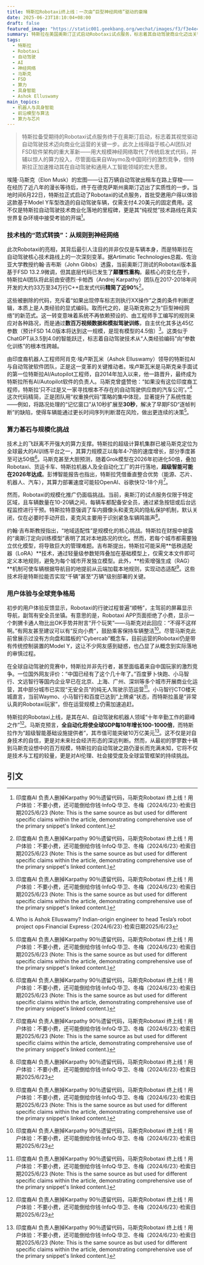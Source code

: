 ```yaml
---
title: 特斯拉Robotaxi终上线：一次由“巨型神经网络”驱动的豪赌
date: 2025-06-23T18:10:04+08:00
draft: false
featured_image: "https://static001.geekbang.org/wechat/images/f3/f3e4e4b4710e3b979333042a3e6f31dc.png"
summary: 特斯拉在美国奥斯汀正式启动Robotaxi试点服务，标志着其自动驾驶商业化迈出关键一步。此次上线得益于核心AI团队将系统从传统启发式代码转变为由印度裔工程师阿肖克·埃卢斯瓦米主导的“巨型神经网络”，显著提升了决策能力和算力需求。尽管面临Waymo和中国同行的激烈竞争，并仍需解决规模化挑战，特斯拉正以其惊人算力投入，加速其实现通用人工智能和改变未来经济格局的宏大愿景。
tags: 
  - 特斯拉
  - Robotaxi
  - 自动驾驶
  - AI
  - 神经网络
  - 马斯克
  - FSD
  - 算力
  - 具身智能
  - Ashok Elluswamy
main_topics: 
  - 机器人与具身智能
  - 前沿模型与算法
  - 算力与芯片
---
```


> 特斯拉备受期待的Robotaxi试点服务终于在奥斯汀启动，标志着其视觉驱动自动驾驶技术迈向商业化运营的关键一步。此次上线得益于核心AI团队对FSD软件架构的重大革新——用大规模神经网络取代了传统启发式代码，并辅以惊人的算力投入，尽管面临来自Waymo及中国同行的激烈竞争，但特斯拉正加速推动其在自动驾驶和通用人工智能领域的宏大愿景。

埃隆·马斯克（Elon Musk）的宏图——让百万辆自动驾驶出租车在路上穿梭——在经历了近八年的漫长等待后，终于在德克萨斯州奥斯汀迈出了实质性的一步。当地时间6月22日，特斯拉正式启动了Robotaxi的试点服务，首批受邀用户得以体验这款基于Model Y车型改造的自动驾驶车辆，仅需支付4.20美元的固定费用。这不仅是特斯拉自动驾驶技术商业化落地的里程碑，更是其“纯视觉”技术路线在真实世界复杂环境中接受考验的开端[^4]。

### 技术栈的“范式转换”：从规则到神经网络

此次Robotaxi的亮相，其背后最引人注目的并非仅仅是车辆本身，而是特斯拉在自动驾驶核心技术路线上的一次深刻变革。据Artimatic Technologies总裁、佐治亚大学教授约翰·吉布斯（John Gibbs）透露，当前奥斯汀测试的Robotaxi版本虽基于FSD 13.2.9微调，但其底层代码已发生了**颠覆性重构**。最核心的变化在于，特斯拉AI团队将此前由安德烈·卡帕西（Andrej Karpathy）团队在2017-2018年间开发的大约33万至34万行C++启发式代码**精简了近90%**[^4]。

这些被删除的代码，充斥着“如果出现停车标志则执行XX操作”之类的条件判断逻辑，本质上是人类经验的显式编码。取而代之的，是马斯克称之为“巨型神经网络”的新范式。这一转变意味着系统不再依赖预设的、由工程师手工编写的规则来应对各种路况，而是通过**数百万视频数据和模拟驾驶训练**，自主优化其多达45亿参数（预计FSD 14.0版本将达到这一规模，是现有模型的4.5倍）[^4]。这类似于ChatGPT从3.5到4.0的智能跃迁，标志着自动驾驶技术从“人类经验编码”向“参数化训练”的根本性跨越。

由印度裔机器人工程师阿肖克·埃卢斯瓦米（Ashok Elluswamy）领导的特斯拉AI与自动驾驶软件团队，正是这一变革的关键推动者。埃卢斯瓦米是马斯克亲手面试的第一位特斯拉AI/Autopilot工程师，自2014年加入以来，他一路晋升，最终成为特斯拉所有AI/Autopilot软件的负责人。马斯克曾盛赞他：“如果没有这位印度裔工程师，特斯拉‘只不过是又一家寻找根本不存在的自动驾驶供应商的汽车公司’。”[^2] 这次代码精简，正是团队用“权重换代码”策略的集中体现，显著提升了系统性能——例如，将路况处理的“记忆窗口”从10秒扩展至**30秒**，解决了早期FSD“逐帧判断”的缺陷，使得车辆能通过更长时间序列判断潜在风险，做出更连续的决策[^4]。

### 算力基石与规模化挑战

技术上的飞跃离不开强大的算力支撑。特斯拉的超级计算机集群已被马斯克定位为全球最大的AI训练平台之一，其算力规模正以每年4-7倍的速度增长，部分季度甚至可达50倍[^4]。马斯克甚至大胆预测，随着Grok模型在2026年初进化50倍，叠加Robotaxi、货运卡车、特斯拉机器人及全自动化工厂的并行落地，**超级智能可能在2026年达成**。彭博智能报告也指出，特斯拉凭借垂直整合优势（能源、芯片、机器人、汽车），其算力部署速度可能较OpenAI、谷歌快12-18个月[^4]。

然而，Robotaxi的规模化推广仍面临挑战。当前，奥斯汀的试点服务仅限于特定区域，且车辆数量在10-20辆之间，每辆车都配备安全员，通过紧急按钮或后台远程监控进行干预。特斯拉特意强调了车内摄像头和麦克风的隐私保护机制，默认关闭，仅在必要时手动开启，麦克风主要用于识别紧急车辆鸣笛声[^1]。

约翰·吉布斯教授指出，“地域适配性”是规模化的核心挑战。特斯拉在财报中披露的“奥斯汀定向训练模型”表明了其对本地路况的优化。然而，若每个城市都需要独立优化模型，将导致巨大的管理难题。吉布斯提出，特斯拉可能采用**低秩适配器（LoRA）**技术，通过轻量级参数矩阵叠加在基础模型上，仅需文本文件即可定义本地规则，避免为每个城市开发独立模型。此外，**检索增强生成（RAG）**机制可使车辆根据导航目的地提前从云端加载本地规则，实现动态适配[^4]。这些技术将是特斯拉能否实现“千辆”甚至“万辆”级别部署的关键。

### 用户体验与全球竞争格局

初步的用户体验反馈显示，Robotaxi的行驶过程普遍“顺畅”，主驾前的屏幕显示导航，副驾有安全员坐镇。有意思的是，Robotaxi APP页面拒绝了小费，显示一个刺猬卡通人物比出OK手势并附言“开个玩笑”——马斯克对此回应：“不得不这样啊。”有网友甚至建议可以有“反向小费”，鼓励乘客保持车辆整洁[^1]。尽管马斯克此前曾展示过没有方向盘和踏板的“Cybercab”概念车，目前运营的Robotaxi仍是带有传统控制装置的Model Y，这让不少网友感到疑惑，也凸显了从概念到实际落地的审慎过程。

在全球自动驾驶的竞赛中，特斯拉并非先行者，甚至面临着来自中国玩家的激烈竞争。一位国外网友评价：“中国已经有了这个几十年了。”百度萝卜快跑、小马智行、文远智行等国内企业早已在北京、上海、广州、深圳等多个城市开展商业化运营，其中部分城市已实现“无安全员”的纯无人驾驶示范运营[^4]。小马智行CTO楼天城直言，当前Waymo、小马智行和百度已达到“上牌桌”状态，而特斯拉虽是“非常认真的Robotaxi玩家”，但在运营规模上仍需加速追赶。

特斯拉的Robotaxi上线，是其在AI、自动驾驶和机器人领域“十年辛勤工作的巅峰之作”[^1]。马斯克预言，**全自动化将使全球GDP每10年增长100-1000倍**，而特斯拉作为“超级智能基础设施提供者”，其市值可能突破10万亿美元[^4]。这不仅是对自身技术的自信，更是对未来社会经济形态的深远判断。然而，从最初的寥寥数十辆到马斯克设想中的百万规模，特斯拉的自动驾驶之路仍漫长而充满未知，它将不仅是技术与工程的较量，更是对AI伦理、社会接受度及全球监管框架的持续挑战。
## 引文
[^1]: 印度裔AI 负责人删掉Karpathy 90％遗留代码，马斯克Robotaxi 终上线！用户体验：不要小费，还可能倒给你钱·InfoQ·华卫、冬梅（2024/6/23）·检索日期2025/6/23
[^2]: Who is Ashok Elluswamy? Indian-origin engineer to head Tesla’s robot project ops·Financial Express·（2024/6/23）·检索日期2025/6/23
[^3]: Musk: Super Congratulations to the Tesla AI & Autopilot Team! This is the culmination of a decade of hard work·Reddit·（2024/6/23）·检索日期2025/6/23
[^4]: 印度裔AI 负责人删掉Karpathy 90％遗留代码，马斯克Robotaxi 终上线！用户体验：不要小费，还可能倒给你钱·InfoQ·华卫、冬梅（2024/6/23）·检索日期2025/6/23 (Note: This is the same source as [^1] but used for different specific claims within the article, demonstrating comprehensive use of the primary snippet's linked content.)
